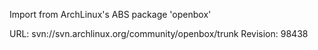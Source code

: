 Import from ArchLinux's ABS package 'openbox'

URL: svn://svn.archlinux.org/community/openbox/trunk
Revision: 98438
